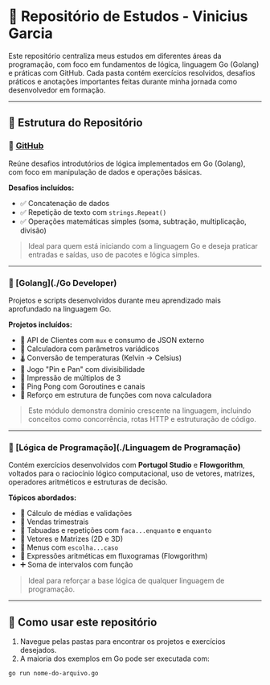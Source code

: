 # 🧠 Repositório de Estudos - Vinicius Garcia

Este repositório centraliza meus estudos em diferentes áreas da programação, com foco em fundamentos de lógica, linguagem Go (Golang) e práticas com GitHub. Cada pasta contém exercícios resolvidos, desafios práticos e anotações importantes feitas durante minha jornada como desenvolvedor em formação.

---

## 📂 Estrutura do Repositório

### 📘 [GitHub](./Github)

Reúne desafios introdutórios de lógica implementados em Go (Golang), com foco em manipulação de dados e operações básicas.

**Desafios incluídos:**

- ✅ Concatenação de dados
- ✅ Repetição de texto com `strings.Repeat()`
- ✅ Operações matemáticas simples (soma, subtração, multiplicação, divisão)

> Ideal para quem está iniciando com a linguagem Go e deseja praticar entradas e saídas, uso de pacotes e lógica simples.

---

### 📘 [Golang](./Go Developer)

Projetos e scripts desenvolvidos durante meu aprendizado mais aprofundado na linguagem Go.

**Projetos incluídos:**

- 🧾 API de Clientes com `mux` e consumo de JSON externo
- 🧮 Calculadora com parâmetros variádicos
- 🌡️ Conversão de temperaturas (Kelvin → Celsius)
- 🎯 Jogo "Pin e Pan" com divisibilidade
- 🔢 Impressão de múltiplos de 3
- 🏓 Ping Pong com Goroutines e canais
- 🔁 Reforço em estrutura de funções com nova calculadora

> Este módulo demonstra domínio crescente na linguagem, incluindo conceitos como concorrência, rotas HTTP e estruturação de código.

---

### 📘 [Lógica de Programação](./Linguagem de Programação)

Contém exercícios desenvolvidos com **Portugol Studio** e **Flowgorithm**, voltados para o raciocínio lógico computacional, uso de vetores, matrizes, operadores aritméticos e estruturas de decisão.

**Tópicos abordados:**

- 📌 Cálculo de médias e validações
- 📌 Vendas trimestrais
- 📌 Tabuadas e repetições com `faca...enquanto` e `enquanto`
- 📌 Vetores e Matrizes (2D e 3D)
- 📌 Menus com `escolha...caso`
- 📌 Expressões aritméticas em fluxogramas (Flowgorithm)
- ➕ Soma de intervalos com função

> Ideal para reforçar a base lógica de qualquer linguagem de programação.

---

## 🚀 Como usar este repositório

1. Navegue pelas pastas para encontrar os projetos e exercícios desejados.
2. A maioria dos exemplos em Go pode ser executada com:

```bash
go run nome-do-arquivo.go
